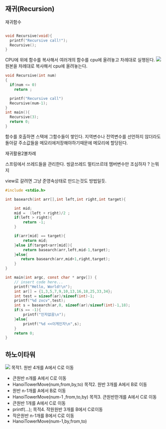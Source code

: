 ## 재귀(Recursion)

재귀함수
```c

void Recursive(void){
  printf("Recursive call!");
  Recursive();
}
```
CPU에 위에 함수를 복사해서 여러개의 함수를 cpu에 올려놓고 차례대로 실행된다.
![](http://i.imgur.com/bZY5HoM.png)
원본을 차례대로 복사해서 cpu에 올려놓는다.

```c
void Recursive(int num)
{
  if(num <= 0)
    return ;

  printf("Recursive call")
  Recursive(num-1);
}
int main(){
  Recursive(3);
  return 0;
}
```
함수를 호출하면 스택에 그함수들이 쌓인다. 지역변수나 전역변수를 선언하지 않더라도 돌아갈 주소값들을 메모리에저장해야하기때문에 메모리에 할당된다.

재귀활용2볼차례


스프링에서 쓰레드들을 관리한다.
씽글쓰레드 멀티쓰르데 멤버변수만 조심하자 ? 는뭐지

view로 갈려면 그냥 준영속상태로 만드는것도 방법일듯.


```c
#include <stdio.h>

int basearch(int arr[],int left,int right,int target){

    int mid;
    mid =  (left + right)/2 ;
    if(left > right){
        return -1;
    }

    if(arr[mid] == target){
        return mid;
    }else if(target<arr[mid]){
        return basearch(arr,left,mid-1,target);
    }else{
       return basearch(arr,mid+1,right,target);
    }
}

int main(int argc, const char * argv[]) {
    // insert code here...
    printf("Hello, World!\n");
    int ar[] = {1,3,5,7,9,10,13,16,18,25,33,34};
    int test = sizeof(ar)/sizeof(int)-1;
    printf("%d zxcv",test);
    int s = basearch(ar,0, sizeof(ar)/sizeof(int)-1,18);
    if(s == -1){
        printf("인자없음\n");
    }else{
        printf("%d <<이게인자\n",s);
    }
    return 0;
}


```

## 하노이타워
![](https://i.imgur.com/ErlzgLs.png)
목적1. 원반 4개를 A에서 C로 이동
- 큰원반 n개를 A에서 C로 이동
- HanoiTowerMove(num,from,by,to)
목적2. 원반 3개를 A에서 B로 이동
- 원반 n-1개를 A에서 B로 이동
- HanoiTowerMove(num-1 ,from,to,by)
목적3. 큰원반한개를 A에서 C로 이동
- 큰원반 1개를 A에서 C로 이동
 - printf(...);
목적4. 작원원반 3개를 B에서  C로이동  
- 작은원반 n-1개를 B에서 C로 이동
- HanoiTowerMove(num-1,by,from,to)
